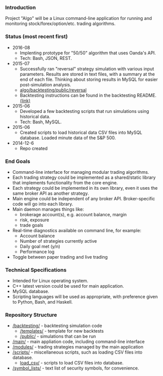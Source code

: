 ### Introduction
 
Project "Algo" will be a Linux command-line application for running and monitoring stock/forex/option/etc. trading algorithms.

### Status (most recent first)

- 2016-08
  - Implenting prototype for "50/50" algorithm that uses Oanda's API.
  - Tech: Bash, JSON, REST.
- 2015-07
  - Successfully ran "reversal" strategy simulation with various input parameters. Results are stored in text files, with a summary at the end of each file. Thinking about storing results in MySQL for easier post-simulation analysis.
  - [algo/backtesting/public/reversal](https://github.com/paperduck/algo/tree/master/backtesting/public/reversal)
  - Backtesting instructions can be found in the backtesting README. [(link)](https://github.com/paperduck/algo/blob/master/backtesting/README.md)
- 2015-06
  - Developed a few backtesting scripts that run simulations using historical data.
  - Tech: Bash, MySQL.
- 2015-06
  - Created scripts to load historical data CSV files into MySQL database. Loaded minute data of the S&P 500.
- 2014-12-6
  - Repo created

### End Goals

- Command-line interface for managing modular trading algorithms.
- Each trading strategy could be implemented as a shared/static library that implements
functionality from the core engine.
- Each strategy could be implemented in its own library, even it uses the same broker API as another strategy.
- Main engine could be independent of any broker API. Broker-specific code will go into each library.
- Main daemon manages things like:
  - brokerage account(s), e.g. account balance, margin 
  - risk, exposure
  - trade goals
- Real-time diagnostics available on command line, for example:
  - Account balance
  - Number of strategies currently active
  - Daily goal met (y/n)
  - Performance log
- Toggle between paper trading and live trading

### Technical Specifications

- Intended for Linux operating system.
- C++ latest version could be used for main application.
- MySQL database.
- Scripting languages will be used as appropriate, with preference given to Python, Bash, and Haskell.

### Repository Structure

- [/backtesting/](https://github.com/paperduck/algo/tree/master/backtesting) - backtesting simulation code
  - [/templates/](https://github.com/paperduck/algo/tree/master/backtesting/templates) - template for new backtests
  - [/public/](https://github.com/paperduck/algo/tree/master/backtesting/public) - simulations that can be run
- [/main/](https://github.com/paperduck/algo/tree/master/main) - main appliation code, including command-line interface
- [/modules/](https://github.com/paperduck/algo/tree/master/modules) - trading strategies managed by the main application
- [/scripts/](https://github.com/paperduck/algo/tree/master/scripts) - miscellaneous scripts, such as loading CSV files into database.
  - [load_csv/](https://github.com/paperduck/algo/tree/master/scripts/load_csv) - scripts to load CSV files into database.
- [/symbol_lists/](https://github.com/paperduck/algo/tree/master/symbol_lists) - text list of security symbols, for convenience.


